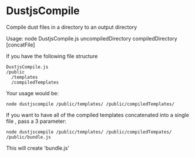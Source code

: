 DustjsCompile
=============

Compile dust files in a directory to an output directory

Usage: node DustjsCompile.js uncompiledDirectory compiledDirectory [concatFile]

If you have the following file structure
```
DustjsCompile.js
/public
  /templates
  /compiledTemplates
```

Your usage would be:
```
node dustjscompile /public/templates/ /public/compiledTemplates/
```

If you want to have all of the compiled templates concatenated into a single file , pass a 3 parameter:
```
node dustjscompile /public/templates/ /public/compiledTempates/ /public/bundle.js
```
This will create 'bundle.js'
